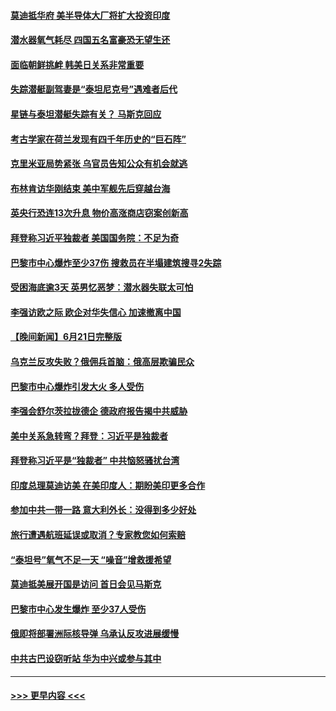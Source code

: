 #### [莫迪抵华府 美半导体大厂将扩大投资印度](../pages/prog202/a103736194.md?t=06230343) 
#### [潜水器氧气耗尽 四国五名富豪恐无望生还](../pages/prog202/a103736196.md?t=06230343) 
#### [面临朝鲜挑衅 韩美日关系非常重要](../pages/prog202/a103736199.md?t=06230343) 
#### [失踪潜艇副驾妻是“泰坦尼克号”遇难者后代](../pages/prog202/a103736106.md?t=06230343) 
#### [星链与泰坦潜艇失踪有关？ 马斯克回应](../pages/prog202/a103736017.md?t=06230343) 
#### [考古学家在荷兰发现有四千年历史的“巨石阵”](../pages/prog202/a103736003.md?t=06230343) 
#### [克里米亚局势紧张 乌官员告知公众有机会就逃](../pages/prog202/a103736011.md?t=06230343) 
#### [布林肯访华刚结束 美中军舰先后穿越台海](../pages/prog202/a103735991.md?t=06230343) 
#### [英央行恐连13次升息 物价高涨商店窃案创新高](../pages/prog202/a103735970.md?t=06230343) 
#### [拜登称习近平独裁者 美国国务院：不足为奇](../pages/prog202/a103735929.md?t=06230343) 
#### [巴黎市中心爆炸至少37伤 搜救员在半塌建筑搜寻2失踪](../pages/prog202/a103735931.md?t=06230343) 
#### [受困海底逾3天 英男忆恶梦：潜水器失联太可怕](../pages/prog202/a103735922.md?t=06230343) 
#### [李强访欧之际 欧企对华失信心 加速撤离中国](../pages/prog202/a103735891.md?t=06230343) 
#### [【晚间新闻】6月21日完整版](../pages/prog202/a103735786.md?t=06230343) 
#### [乌克兰反攻失败？俄佣兵首脑：俄高层欺骗民众](../pages/prog202/a103735846.md?t=06230343) 
#### [巴黎市中心爆炸引发大火 多人受伤](../pages/prog202/a103735788.md?t=06230343) 
#### [李强会舒尔茨拉拢德企 德政府报告揭中共威胁](../pages/prog202/a103735794.md?t=06230343) 
#### [美中关系急转弯？拜登：习近平是独裁者](../pages/prog202/a103735796.md?t=06230343) 
#### [拜登称习近平是“独裁者” 中共恼怒骚扰台湾](../pages/prog202/a103735804.md?t=06230343) 
#### [印度总理莫迪访美 在美印度人：期盼美印更多合作](../pages/prog202/a103735798.md?t=06230343) 
#### [参加中共一带一路 意大利外长：没得到多少好处](../pages/prog202/a103735770.md?t=06230343) 
#### [旅行遭遇航班延误或取消？专家教您如何索赔](../pages/prog202/a103735681.md?t=06230343) 
#### [“泰坦号”氧气不足一天  “噪音”增救援希望](../pages/prog202/a103735677.md?t=06230343) 
#### [莫迪抵美展开国是访问 首日会见马斯克](../pages/prog202/a103735678.md?t=06230343) 
#### [巴黎市中心发生爆炸 至少37人受伤](../pages/prog202/a103735679.md?t=06230343) 
#### [俄即将部署洲际核导弹 乌承认反攻进展缓慢](../pages/prog202/a103735680.md?t=06230343) 
#### [中共古巴设窃听站 华为中兴或参与其中](../pages/prog202/a103735691.md?t=06230343) 

----
#### [ >>> 更早内容 <<< ](../indexes/prog202-earlier.md)
